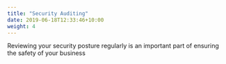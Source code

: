 ```yaml
---
title: "Security Auditing"
date: 2019-06-18T12:33:46+10:00
weight: 4
---
```


Reviewing your security posture regularly is an important part of ensuring the safety of your business

